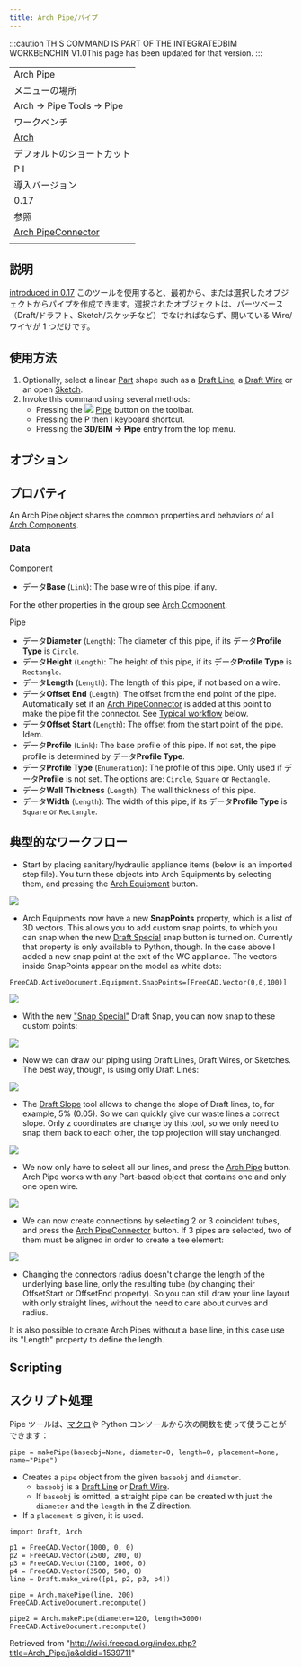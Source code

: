 ```yaml
---
title: Arch Pipe/パイプ
---
```


:::caution
THIS COMMAND IS PART OF THE INTEGRATEDBIM WORKBENCHIN V1.0This page has been updated for that version.
:::

|                                                                      |
| -------------------------------------------------------------------- |
| Arch Pipe                                                            |
| メニューの場所                                                       |
| Arch → Pipe Tools → Pipe                                             |
| ワークベンチ                                                         |
| [Arch](/Arch_Module "Arch Module")                                   |
| デフォルトのショートカット                                           |
| P I                                                                  |
| 導入バージョン                                                       |
| 0.17                                                                 |
| 参照                                                                 |
| [Arch PipeConnector](/Arch_PipeConnector/ja "Arch PipeConnector/ja") |
|                                                                      |

## 説明

[introduced in 0.17](/Release_notes_0.17 "Release notes 0.17")
このツールを使用すると、最初から、または選択したオブジェクトからパイプを作成できます。選択されたオブジェクトは、パーツベース（Draft/ドラフト、Sketch/スケッチなど）でなければならず、開いている Wire/ワイヤが 1 つだけです。

## 使用方法

1. Optionally, select a linear [Part](/Part_Workbench "Part Workbench") shape such as a [Draft Line](/Draft_Line "Draft Line"), a [Draft Wire](/Draft_Wire "Draft Wire") or an open [Sketch](/Sketcher_NewSketch "Sketcher NewSketch").
2. Invoke this command using several methods:
   - Pressing the ![](/images/Arch_Pipe.svg) [Pipe](/Arch_Pipe "Arch Pipe") button on the toolbar.
   - Pressing the P then I keyboard shortcut.
   - Pressing the **3D/BIM → Pipe** entry from the top menu.

## オプション

## プロパティ

An Arch Pipe object shares the common properties and behaviors of all [Arch Components](/Arch_Component "Arch Component").

### Data

Component

- データ**Base** (`Link`): The base wire of this pipe, if any.

For the other properties in the group see [Arch Component](/Arch_Component#Properties "Arch Component").

Pipe

- データ**Diameter** (`Length`): The diameter of this pipe, if its データ**Profile Type** is `Circle`.
- データ**Height** (`Length`): The height of this pipe, if its データ**Profile Type** is `Rectangle`.
- データ**Length** (`Length`): The length of this pipe, if not based on a wire.
- データ**Offset End** (`Length`): The offset from the end point of the pipe. Automatically set if an [Arch PipeConnector](/Arch_PipeConnector "Arch PipeConnector") is added at this point to make the pipe fit the connector. See [Typical workflow](#Typical_workflow) below.
- データ**Offset Start** (`Length`): The offset from the start point of the pipe. Idem.
- データ**Profile** (`Link`): The base profile of this pipe. If not set, the pipe profile is determined by データ**Profile Type**.
- データ**Profile Type** (`Enumeration`): The profile of this pipe. Only used if データ**Profile** is not set. The options are: `Circle`, `Square` or `Rectangle`.
- データ**Wall Thickness** (`Length`): The wall thickness of this pipe.
- データ**Width** (`Length`): The width of this pipe, if its データ**Profile Type** is `Square` or `Rectangle`.

## 典型的なワークフロー

- Start by placing sanitary/hydraulic appliance items (below is an imported step file). You turn these objects into Arch Equipments by selecting them, and pressing the [Arch Equipment](/Arch_Equipment "Arch Equipment") button.

![](/images/Arch_pipe_example_01.jpg)

- Arch Equipments now have a new **SnapPoints** property, which is a list of 3D vectors. This allows you to add custom snap points, to which you can snap when the new [Draft Special](/Draft_Snap_Special "Draft Snap Special") snap button is turned on. Currently that property is only available to Python, though. In the case above I added a new snap point at the exit of the WC appliance. The vectors inside SnapPoints appear on the model as white dots:

```
FreeCAD.ActiveDocument.Equipment.SnapPoints=[FreeCAD.Vector(0,0,100)]

```

![](/images/Arch_pipe_example_02.jpg)

- With the new ["Snap Special"](/Draft_Snap_Special "Draft Snap Special") Draft Snap, you can now snap to these custom points:

![](/images/Arch_pipe_example_03.jpg)

- Now we can draw our piping using Draft Lines, Draft Wires, or Sketches. The best way, though, is using only Draft Lines:

![](/images/Arch_pipe_example_04.jpg)

- The [Draft Slope](/Draft_Slope "Draft Slope") tool allows to change the slope of Draft lines, to, for example, 5% (0.05). So we can quickly give our waste lines a correct slope. Only z coordinates are change by this tool, so we only need to snap them back to each other, the top projection will stay unchanged.

![](/images/Arch_pipe_example_05.jpg)

- We now only have to select all our lines, and press the [Arch Pipe](/Arch_Pipe "Arch Pipe") button. Arch Pipe works with any Part-based object that contains one and only one open wire.

![](/images/Arch_pipe_example_06.jpg)

- We can now create connections by selecting 2 or 3 coincident tubes, and press the [Arch PipeConnector](/Arch_PipeConnector "Arch PipeConnector") button. If 3 pipes are selected, two of them must be aligned in order to create a tee element:

![](/images/Arch_pipe_example_07.jpg)

- Changing the connectors radius doesn't change the length of the underlying base line, only the resulting tube (by changing their OffsetStart or OffsetEnd property). So you can still draw your line layout with only straight lines, without the need to care about curves and radius.

It is also possible to create Arch Pipes without a base line, in this case use its "Length" property to define the length.

## Scripting

## スクリプト処理

Pipe ツールは、[マクロ](/Macros "Macros")や Python コンソールから次の関数を使って使うことができます：

```
pipe = makePipe(baseobj=None, diameter=0, length=0, placement=None, name="Pipe")

```

- Creates a `pipe` object from the given `baseobj` and `diameter`.
  - `baseobj` is a [Draft Line](/Draft_Line "Draft Line") or [Draft Wire](/Draft_Wire "Draft Wire").
  - If `baseobj` is omitted, a straight pipe can be created with just the `diameter` and the `length` in the Z direction.
- If a `placement` is given, it is used.

```
import Draft, Arch

p1 = FreeCAD.Vector(1000, 0, 0)
p2 = FreeCAD.Vector(2500, 200, 0)
p3 = FreeCAD.Vector(3100, 1000, 0)
p4 = FreeCAD.Vector(3500, 500, 0)
line = Draft.make_wire([p1, p2, p3, p4])

pipe = Arch.makePipe(line, 200)
FreeCAD.ActiveDocument.recompute()

pipe2 = Arch.makePipe(diameter=120, length=3000)
FreeCAD.ActiveDocument.recompute()

```

Retrieved from "<http://wiki.freecad.org/index.php?title=Arch_Pipe/ja&oldid=1539711>"
